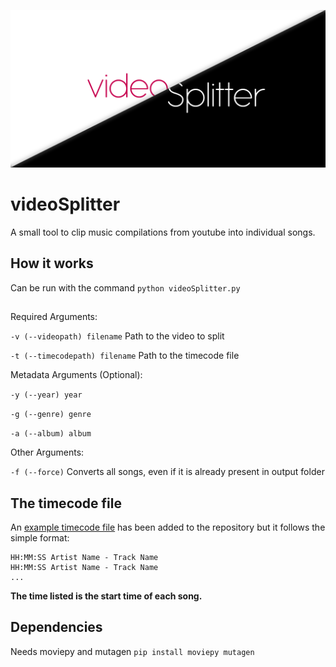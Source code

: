 ![alt-text](https://raw.githubusercontent.com/tnk-rin/walls/main/VideoSplitter.png "Logo")

# videoSplitter
A small tool to clip music compilations from youtube into individual songs.

## How it works
Can be run with the command
`python videoSplitter.py`
##

Required Arguments:

`-v (--videopath) filename`    Path to the video to split

`-t (--timecodepath) filename` Path to the timecode file

Metadata Arguments (Optional):

`-y (--year) year`

`-g (--genre) genre`

`-a (--album) album`

Other Arguments:

`-f (--force)`                 Converts all songs, even if it is already present in output folder

## The timecode file

An [example timecode file](https://github.com/tnk-rin/videoSplitter/blob/master/example_timecode.txt) has been added to the repository but it follows the simple format:

```
HH:MM:SS Artist Name - Track Name
HH:MM:SS Artist Name - Track Name
...
```

__The time listed is the start time of each song.__

## Dependencies
Needs moviepy and mutagen
`pip install moviepy mutagen`
